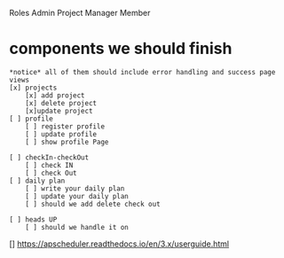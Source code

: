 Roles
    Admin
    Project Manager
    Member

# components we should finish 
    *notice* all of them should include error handling and success page views
    [x] projects
        [x] add project
        [x] delete project
        [x]update project
    [ ] profile
        [ ] register profile
        [ ] update profile
        [ ] show profile Page

    [ ] checkIn-checkOut
        [ ] check IN
        [ ] check Out
    [ ] daily plan
        [ ] write your daily plan
        [ ] update your daily plan
        [ ] should we add delete check out

    [ ] heads UP
        [ ] should we handle it on

[] https://apscheduler.readthedocs.io/en/3.x/userguide.html